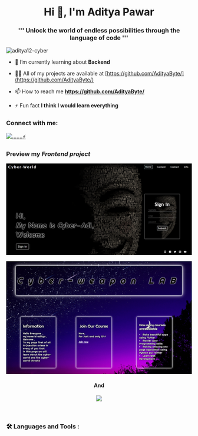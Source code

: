 <h1 align="center">Hi 👋, I'm Aditya Pawar</h1>

<h3 align="center">''' Unlock the world of endless possibilities through the language of code '''</h3>
  
<p align="left"> <img src="https://komarev.com/ghpvc/?username=aditya12-cyber&label=Profile%20views&color=0e75b6&style=flat" alt="aditya12-cyber" /> </p>

- 🌱 I’m currently learning about **Backend**

- 👨‍💻 All of my projects are available at [https://github.com/AdityaByte/](https://github.com/AdityaByte/)

- 📫 How to reach me **https://github.com/AdityaByte/**

- ⚡ Fun fact **I think I would learn everything**



<h3 align="left">Connect with me:</h3>
<p align="left">
<a href="[https://instagram.com/adityaxd._.z/](https://instagram.com/adityaxd.__.z?utm_source=qr&igshid=ZDExYjZkNGI0OA==)" target="blank"><img align="center" src="https://raw.githubusercontent.com/rahuldkjain/github-profile-readme-generator/master/src/images/icons/Social/instagram.svg" alt=".......⚡" height="30" width="40" /></a>
</p>

<h3 align="left">Preview my <em>Frontend project</em></h3>

![](git1.PNG)

![](git2.PNG)

<h4 align="center">And</h4>

<div align="center">

![](vidgif.gif)
  
</div>

<br>

### :hammer_and_wrench: Languages and Tools :



